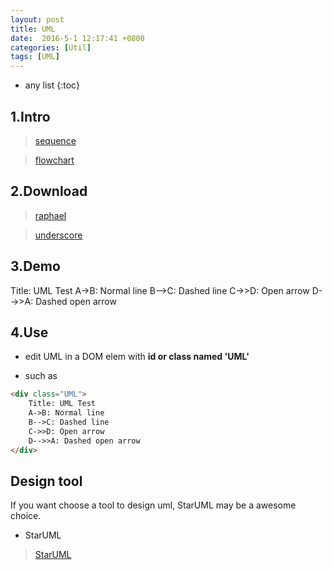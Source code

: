 ```yaml
---
layout: post
title: UML
date:  2016-5-1 12:17:41 +0800
categories: [Util]
tags: [UML]
---
```


* any list
{:toc}

## 1.Intro

> [sequence](http://bramp.github.io/js-sequence-diagrams/)

> [flowchart](http://adrai.github.io/flowchart.js/)


## 2.Download

> [raphael](https://github.com/DmitryBaranovskiy/raphael)

> [underscore](http://underscorejs.org/)

## 3.Demo

<div class="UML">
    Title: UML Test
    A->B: Normal line
    B-->C: Dashed line
    C->>D: Open arrow
    D-->>A: Dashed open arrow
</div>

## 4.Use

- edit UML in a DOM elem with **id or class named 'UML'**

- such as

```html
<div class="UML">
    Title: UML Test
    A->B: Normal line
    B-->C: Dashed line
    C->>D: Open arrow
    D-->>A: Dashed open arrow
</div>
```

## Design tool

If you want choose a tool to design uml, StarUML may be a awesome choice.

- StarUML

> [StarUML](http://staruml.io/)
